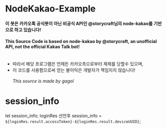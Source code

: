 # NodeKakao-Example

#### 이 봇은 카카오톡 공식봇이 아닌 비공식 API인 @storycraft님의 node-kakao를 기반으로 하고 있습니다!<br>
#### This Source Code is based on node-kakao by @storycraft, an unofficial API, not the official Kakao Talk bot!<br><br>
- 따라서 해당 프로그램은 언제든 카카오측으로부터 제제를 당할수 있으며,<br> 
- 이 코드를 사용함으로써 얻는 불이익은 개발자가 책임지지 않습니다!<br><br>
*This source is made by gagol*

# session_info
let session_info;
loginRes 선언후 session_info = `${loginRes.result.accessToken}-${loginRes.result.deviceUUID}`;
